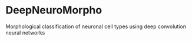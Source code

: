 # DeepNeuroMorpho

Morphological classification of neuronal cell types using deep convolution neural networks
